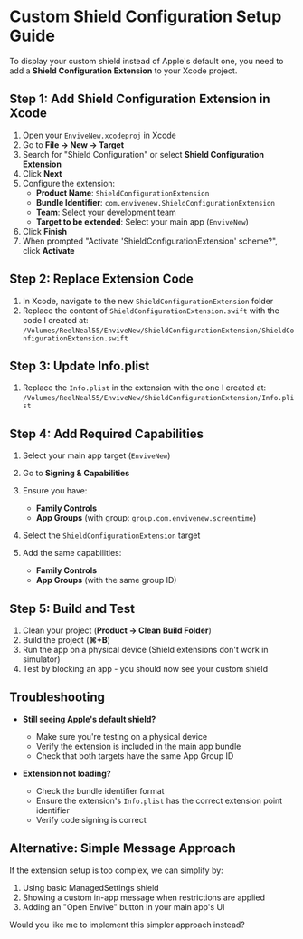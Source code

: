 # Custom Shield Configuration Setup Guide

To display your custom shield instead of Apple's default one, you need to add a **Shield Configuration Extension** to your Xcode project.

## Step 1: Add Shield Configuration Extension in Xcode

1. Open your `EnviveNew.xcodeproj` in Xcode
2. Go to **File → New → Target**
3. Search for "Shield Configuration" or select **Shield Configuration Extension**
4. Click **Next**
5. Configure the extension:
   - **Product Name**: `ShieldConfigurationExtension`
   - **Bundle Identifier**: `com.envivenew.ShieldConfigurationExtension`
   - **Team**: Select your development team
   - **Target to be extended**: Select your main app (`EnviveNew`)
6. Click **Finish**
7. When prompted "Activate 'ShieldConfigurationExtension' scheme?", click **Activate**

## Step 2: Replace Extension Code

1. In Xcode, navigate to the new `ShieldConfigurationExtension` folder
2. Replace the content of `ShieldConfigurationExtension.swift` with the code I created at:
   `/Volumes/ReelNeal55/EnviveNew/ShieldConfigurationExtension/ShieldConfigurationExtension.swift`

## Step 3: Update Info.plist

1. Replace the `Info.plist` in the extension with the one I created at:
   `/Volumes/ReelNeal55/EnviveNew/ShieldConfigurationExtension/Info.plist`

## Step 4: Add Required Capabilities

1. Select your main app target (`EnviveNew`)
2. Go to **Signing & Capabilities**
3. Ensure you have:
   - **Family Controls**
   - **App Groups** (with group: `group.com.envivenew.screentime`)

4. Select the `ShieldConfigurationExtension` target
5. Add the same capabilities:
   - **Family Controls**
   - **App Groups** (with the same group ID)

## Step 5: Build and Test

1. Clean your project (**Product → Clean Build Folder**)
2. Build the project (**⌘+B**)
3. Run the app on a physical device (Shield extensions don't work in simulator)
4. Test by blocking an app - you should now see your custom shield

## Troubleshooting

- **Still seeing Apple's default shield?**
  - Make sure you're testing on a physical device
  - Verify the extension is included in the main app bundle
  - Check that both targets have the same App Group ID

- **Extension not loading?**
  - Check the bundle identifier format
  - Ensure the extension's `Info.plist` has the correct extension point identifier
  - Verify code signing is correct

## Alternative: Simple Message Approach

If the extension setup is too complex, we can simplify by:
1. Using basic ManagedSettings shield
2. Showing a custom in-app message when restrictions are applied
3. Adding an "Open Envive" button in your main app's UI

Would you like me to implement this simpler approach instead?